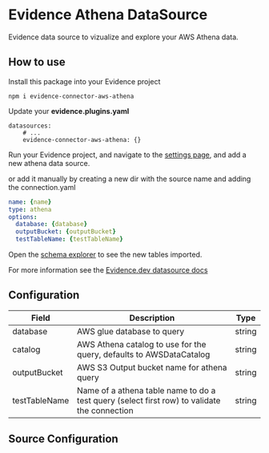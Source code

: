 # Evidence Athena DataSource

Evidence data source to vizualize and explore your AWS Athena data.

## How to use

Install this package into your Evidence project

```
npm i evidence-connector-aws-athena
```

Update your **evidence.plugins.yaml**

```
datasources:
    # ...
    evidence-connector-aws-athena: {}
```

Run your Evidence project, and navigate to the [settings page](http://localhost:3000/settings), and add a new athena data source.

or add it manually by creating a new dir with the source name and adding the connection.yaml

```yaml
name: {name}
type: athena
options:
  database: {database}
  outputBucket: {outputBucket}
  testTableName: {testTableName}
```

Open the [schema explorer](http://localhost:3000/explore/schema) to see the new tables imported.

For more information see the [Evidence.dev datasource docs](https://docs.evidence.dev/core-concepts/data-sources/)

## Configuration

| Field         | Description                                                                                  | Type   |
|---------------|----------------------------------------------------------------------------------------------|--------|
| database      | AWS glue database to query                                                                   | string |
| catalog       | AWS Athena catalog to use for the query, defaults to AWSDataCatalog                          | string |
| outputBucket  | AWS S3 Output bucket name for athena query                                                   | string |
| testTableName | Name of a athena table name to do a test query (select first row) to validate the connection  | string |

## Source Configuration
